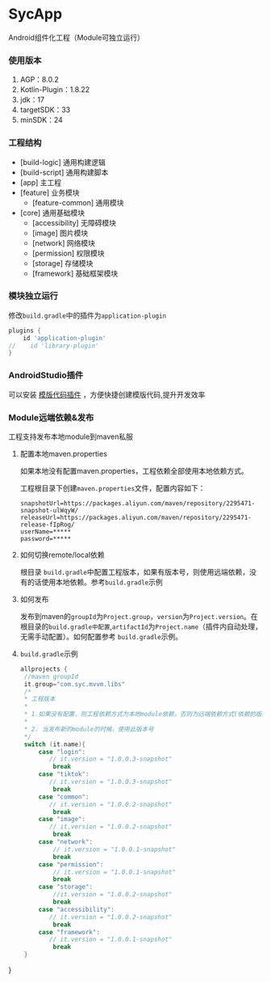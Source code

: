# SycApp
Android组件化工程（Module可独立运行）

### 使用版本
1. AGP：8.0.2
2. Kotlin-Plugin：1.8.22
3. jdk：17
4. targetSDK：33
5. minSDK：24

### 工程结构
- [build-logic] 通用构建逻辑
- [build-script] 通用构建脚本
- [app] 主工程
- [feature] 业务模块 
  - [feature-common] 通用模块
- [core] 通用基础模块
  - [accessibility] 无障碍模块
  - [image] 图片模块
  - [network] 网络模块
  - [permission] 权限模块
  - [storage] 存储模块
  - [framework] 基础框架模块

### 模块独立运行
修改`build.gradle`中的插件为`application-plugin`
```groovy
plugins {
    id 'application-plugin'
//    id 'library-plugin'
}
```

### AndroidStudio插件

可以安装 [模版代码插件](https://github.com/zcys12173/TemplatePlugin) ，方便快捷创建模版代码,提升开发效率

### Module远端依赖&发布
工程支持发布本地module到maven私服
1. 配置本地maven.properties  

   如果本地没有配置maven.properties，工程依赖全部使用本地依赖方式。 

   工程根目录下创建`maven.properties`文件，配置内容如下：
   
   ```properties
   snapshotUrl=https://packages.aliyun.com/maven/repository/2295471-snapshot-ulWqyW/
   releaseUrl=https://packages.aliyun.com/maven/repository/2295471-release-fIpRog/
   userName=*****
   password=*****
   ```
   
2. 如何切换remote/local依赖  

   根目录 `build.gradle`中配置工程版本，如果有版本号，则使用远端依赖，没有的话使用本地依赖。参考`build.gradle`示例

3. 如何发布  

   发布到maven的`groupId`为`Project.group`，`version`为`Project.version`。在根目录的`build.gradle中配置`,`artifactId`为`Project.name`（插件内自动处理，无需手动配置）。如何配置参考 `build.gradle`示例。

4. `build.gradle`示例  

   ```gradle
   allprojects {
    //maven groupId
    it.group="com.syc.mvvm.libs"
    /*
    * 工程版本
    *
    * 1.如果没有配置，则工程依赖方式为本地module依赖，否则为远端依赖方式(依赖的版本就是当前配置的版本)
    *
    * 2. 当发布新的module的时候，使用此版本号
    */
    switch (it.name){
        case "login":
           // it.version = "1.0.0.3-snapshot"
            break
        case "tiktok":
           // it.version = "1.0.0.3-snapshot"
            break
        case "common":
           // it.version = "1.0.0.2-snapshot"
            break
        case "image":
           // it.version = "1.0.0.2-snapshot"
            break
        case "network":
            // it.version = "1.0.0.1-snapshot"
            break
        case "permission":
            // it.version = "1.0.0.1-snapshot"
            break
        case "storage":
            //it.version = "1.0.0.2-snapshot"
            break
        case "accessibility":
           // it.version = "1.0.0.2-snapshot"
            break
        case "framework":
           // it.version = "1.0.0.1-snapshot"
            break
    }
}
   ```

